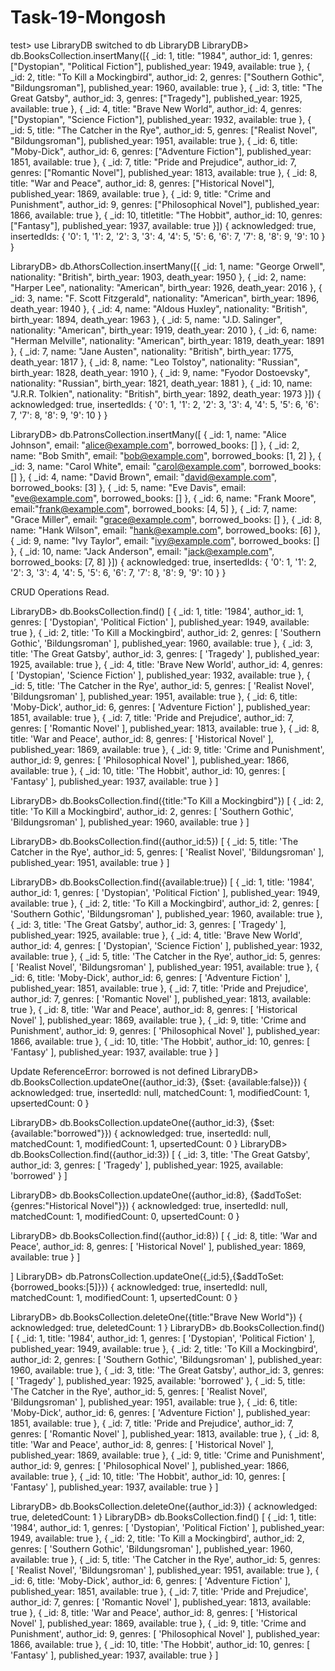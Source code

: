 # Task-19-Mongosh
test> use LibraryDB
switched to db LibraryDB
LibraryDB> db.BooksCollection.insertMany([{ _id: 1, title: "1984", author_id: 1, genres: ["Dystopian", "Political Fiction"], published_year: 1949, available: true }, { _id: 2, title: "To Kill a Mockingbird", author_id: 2, genres: ["Southern Gothic", "Bildungsroman"], published_year: 1960, available: true }, { _id: 3, title: "The Great Gatsby", author_id: 3, genres: ["Tragedy"], published_year: 1925, available: true }, { _id: 4, title: "Brave New World", author_id: 4, genres: ["Dystopian", "Science Fiction"], published_year: 1932, available: true }, { _id: 5, title: "The Catcher in the Rye", author_id: 5, genres: ["Realist Novel", "Bildungsroman"], published_year: 1951, available: true }, { _id: 6, title: "Moby-Dick", author_id: 6, genres: ["Adventure Fiction"], published_year: 1851, available: true }, { _id: 7, title: "Pride and Prejudice", author_id: 7, genres: ["Romantic Novel"], published_year: 1813, available: true }, { _id: 8, title: "War and Peace", author_id: 8, genres: ["Historical Novel"], published_year: 1869, available: true }, { _id: 9, title: "Crime and Punishment", author_id: 9, genres: ["Philosophical Novel"], published_year: 1866, available: true }, { _id: 10, titletitle: "The Hobbit", author_id: 10, genres: ["Fantasy"], published_year: 1937, available: true }])
{
  acknowledged: true,
  insertedIds: {
    '0': 1,
    '1': 2,
    '2': 3,
    '3': 4,
    '4': 5,
    '5': 6,
    '6': 7,
    '7': 8,
    '8': 9,
    '9': 10
  }
}


LibraryDB> db.AthorsCollection.insertMany([{ _id: 1, name: "George Orwell", nationality: "British", birth_year: 1903, death_year: 1950 }, { _id: 2, name: "Harper Lee", nationality: "American", birth_year: 1926, death_year: 2016 }, { _id: 3, name: "F. Scott Fitzgerald", nationality: "American", birth_year: 1896, death_year: 1940 }, { _id: 4, name: "Aldous Huxley", nationality: "British", birth_year: 1894, death_year: 1963 }, { _id: 5, name: "J.D. Salinger", nationality: "American", birth_year: 1919, death_year: 2010 }, { _id: 6, name: "Herman Melville", nationality: "American", birth_year: 1819, death_year: 1891 }, { _id: 7, name: "Jane Austen", nationality: "British", birth_year: 1775, death_year: 1817 }, { _id: 8, name: "Leo Tolstoy", nationality: "Russian", birth_year: 1828, death_year: 1910 }, { _id: 9, name: "Fyodor Dostoevsky", nationality: "Russian", birth_year: 1821, death_year: 1881 }, { _id: 10, name: "J.R.R. Tolkien", nationality: "British", birth_year: 1892, death_year: 1973 }])
{
  acknowledged: true,
  insertedIds: {
    '0': 1,
    '1': 2,
    '2': 3,
    '3': 4,
    '4': 5,
    '5': 6,
    '6': 7,
    '7': 8,
    '8': 9,
    '9': 10
  }
}

LibraryDB> db.PatronsCollection.insertMany([ { _id: 1, name: "Alice Johnson", email: "alice@example.com", borrowed_books: [] }, { _id: 2, name: "Bob Smith", email: "bob@example.com", borrowed_books: [1, 2] }, { _id: 3, name: "Carol White", email: "carol@example.com", borrowed_books: [] }, { _id: 4, name: "David Brown", email: "david@example.com", borrowed_books: [3] }, { _id: 5, name: "Eve Davis", email: "eve@example.com", borrowed_books: [] }, { _id: 6, name: "Frank Moore", email:"frank@example.com", borrowed_books: [4, 5] }, { _id: 7, name: "Grace Miller", email: "grace@example.com", borrowed_books: [] }, { _id: 8, name: "Hank Wilson", email: "hank@example.com", borrowed_books: [6] }, { _id: 9, name: "Ivy Taylor", email: "ivy@example.com", borrowed_books: [] }, { _id:
 10, name: "Jack Anderson", email: "jack@example.com", borrowed_books: [7, 8] }])
{
  acknowledged: true,
  insertedIds: {
    '0': 1,
    '1': 2,
    '2': 3,
    '3': 4,
    '4': 5,
    '5': 6,
    '6': 7,
    '7': 8,
    '8': 9,
    '9': 10
  }
}

CRUD Operations
Read.

LibraryDB> db.BooksCollection.find()
[
  {
    _id: 1,
    title: '1984',
    author_id: 1,
    genres: [ 'Dystopian', 'Political Fiction' ],
    published_year: 1949,
    available: true
  },
  {
    _id: 2,
    title: 'To Kill a Mockingbird',
    author_id: 2,
    genres: [ 'Southern Gothic', 'Bildungsroman' ],
    published_year: 1960,
    available: true
  },
  {
    _id: 3,
    title: 'The Great Gatsby',
    author_id: 3,
    genres: [ 'Tragedy' ],
    published_year: 1925,
    available: true
  },
  {
    _id: 4,
    title: 'Brave New World',
    author_id: 4,
    genres: [ 'Dystopian', 'Science Fiction' ],
    published_year: 1932,
    available: true
  },
  {
    _id: 5,
    title: 'The Catcher in the Rye',
    author_id: 5,
    genres: [ 'Realist Novel', 'Bildungsroman' ],
    published_year: 1951,
    available: true
  },
  {
    _id: 6,
    title: 'Moby-Dick',
    author_id: 6,
    genres: [ 'Adventure Fiction' ],
    published_year: 1851,
    available: true
  },
  {
    _id: 7,
    title: 'Pride and Prejudice',
    author_id: 7,
    genres: [ 'Romantic Novel' ],
    published_year: 1813,
    available: true
  },
  {
    _id: 8,
    title: 'War and Peace',
    author_id: 8,
    genres: [ 'Historical Novel' ],
    published_year: 1869,
    available: true
  },
  {
    _id: 9,
    title: 'Crime and Punishment',
    author_id: 9,
    genres: [ 'Philosophical Novel' ],
    published_year: 1866,
    available: true
  },
  {
    _id: 10,
    title: 'The Hobbit',
    author_id: 10,
    genres: [ 'Fantasy' ],
    published_year: 1937,
    available: true
  }
]

LibraryDB> db.BooksCollection.find({title:"To Kill a Mockingbird"})
[
  {
    _id: 2,
    title: 'To Kill a Mockingbird',
    author_id: 2,
    genres: [ 'Southern Gothic', 'Bildungsroman' ],
    published_year: 1960,
    available: true
  }
]

LibraryDB> db.BooksCollection.find({author_id:5})
[
  {
    _id: 5,
    title: 'The Catcher in the Rye',
    author_id: 5,
    genres: [ 'Realist Novel', 'Bildungsroman' ],
    published_year: 1951,
    available: true
  }
]

LibraryDB> db.BooksCollection.find({available:true})
[
  {
    _id: 1,
    title: '1984',
    author_id: 1,
    genres: [ 'Dystopian', 'Political Fiction' ],
    published_year: 1949,
    available: true
  },
  {
    _id: 2,
    title: 'To Kill a Mockingbird',
    author_id: 2,
    genres: [ 'Southern Gothic', 'Bildungsroman' ],
    published_year: 1960,
    available: true
  },
  {
    _id: 3,
    title: 'The Great Gatsby',
    author_id: 3,
    genres: [ 'Tragedy' ],
    published_year: 1925,
    available: true
  },
  {
    _id: 4,
    title: 'Brave New World',
    author_id: 4,
    genres: [ 'Dystopian', 'Science Fiction' ],
    published_year: 1932,
    available: true
  },
  {
    _id: 5,
    title: 'The Catcher in the Rye',
    author_id: 5,
    genres: [ 'Realist Novel', 'Bildungsroman' ],
    published_year: 1951,
    available: true
  },
  {
    _id: 6,
    title: 'Moby-Dick',
    author_id: 6,
    genres: [ 'Adventure Fiction' ],
    published_year: 1851,
    available: true
  },
  {
    _id: 7,
    title: 'Pride and Prejudice',
    author_id: 7,
    genres: [ 'Romantic Novel' ],
    published_year: 1813,
    available: true
  },
  {
    _id: 8,
    title: 'War and Peace',
    author_id: 8,
    genres: [ 'Historical Novel' ],
    published_year: 1869,
    available: true
  },
  {
    _id: 9,
    title: 'Crime and Punishment',
    author_id: 9,
    genres: [ 'Philosophical Novel' ],
    published_year: 1866,
    available: true
  },
  {
    _id: 10,
    title: 'The Hobbit',
    author_id: 10,
    genres: [ 'Fantasy' ],
    published_year: 1937,
    available: true
  }
]


Update
ReferenceError: borrowed is not defined
LibraryDB> db.BooksCollection.updateOne({author_id:3}, {$set: {available:false}})
{
  acknowledged: true,
  insertedId: null,
  matchedCount: 1,
  modifiedCount: 1,
  upsertedCount: 0
}


LibraryDB> db.BooksCollection.updateOne({author_id:3}, {$set: {available:"borrowed"}})
{
  acknowledged: true,
  insertedId: null,
  matchedCount: 1,
  modifiedCount: 1,
  upsertedCount: 0
}
LibraryDB> db.BooksCollection.find({author_id:3})
[
  {
    _id: 3,
    title: 'The Great Gatsby',
    author_id: 3,
    genres: [ 'Tragedy' ],
    published_year: 1925,
    available: 'borrowed'
  }
]

LibraryDB> db.BooksCollection.updateOne({author_id:8}, {$addToSet: {genres:"Historical Novel"}})
{
  acknowledged: true,
  insertedId: null,
  matchedCount: 1,
  modifiedCount: 0,
  upsertedCount: 0
}

LibraryDB>  db.BooksCollection.find({author_id:8})
[
  {
    _id: 8,
    title: 'War and Peace',
    author_id: 8,
    genres: [ 'Historical Novel' ],
    published_year: 1869,
    available: true
  }
]

]
LibraryDB> db.PatronsCollection.updateOne({_id:5},{$addToSet: {borrowed_books:[5]}})
{
  acknowledged: true,
  insertedId: null,
  matchedCount: 1,
  modifiedCount: 1,
  upsertedCount: 0
}

LibraryDB> db.BooksCollection.deleteOne({title:"Brave New World"})
{ acknowledged: true, deletedCount: 1 }
LibraryDB> db.BooksCollection.find()
[
  {
    _id: 1,
    title: '1984',
    author_id: 1,
    genres: [ 'Dystopian', 'Political Fiction' ],
    published_year: 1949,
    available: true
  },
  {
    _id: 2,
    title: 'To Kill a Mockingbird',
    author_id: 2,
    genres: [ 'Southern Gothic', 'Bildungsroman' ],
    published_year: 1960,
    available: true
  },
  {
    _id: 3,
    title: 'The Great Gatsby',
    author_id: 3,
    genres: [ 'Tragedy' ],
    published_year: 1925,
    available: 'borrowed'
  },
  {
    _id: 5,
    title: 'The Catcher in the Rye',
    author_id: 5,
    genres: [ 'Realist Novel', 'Bildungsroman' ],
    published_year: 1951,
    available: true
  },
  {
    _id: 6,
    title: 'Moby-Dick',
    author_id: 6,
    genres: [ 'Adventure Fiction' ],
    published_year: 1851,
    available: true
  },
  {
    _id: 7,
    title: 'Pride and Prejudice',
    author_id: 7,
    genres: [ 'Romantic Novel' ],
    published_year: 1813,
    available: true
  },
  {
    _id: 8,
    title: 'War and Peace',
    author_id: 8,
    genres: [ 'Historical Novel' ],
    published_year: 1869,
    available: true
  },
  {
    _id: 9,
    title: 'Crime and Punishment',
    author_id: 9,
    genres: [ 'Philosophical Novel' ],
    published_year: 1866,
    available: true
  },
  {
    _id: 10,
    title: 'The Hobbit',
    author_id: 10,
    genres: [ 'Fantasy' ],
    published_year: 1937,
    available: true
  }
]

LibraryDB> db.BooksCollection.deleteOne({author_id:3})
{ acknowledged: true, deletedCount: 1 }
LibraryDB> db.BooksCollection.find()
[
  {
    _id: 1,
    title: '1984',
    author_id: 1,
    genres: [ 'Dystopian', 'Political Fiction' ],
    published_year: 1949,
    available: true
  },
  {
    _id: 2,
    title: 'To Kill a Mockingbird',
    author_id: 2,
    genres: [ 'Southern Gothic', 'Bildungsroman' ],
    published_year: 1960,
    available: true
  },
  {
    _id: 5,
    title: 'The Catcher in the Rye',
    author_id: 5,
    genres: [ 'Realist Novel', 'Bildungsroman' ],
    published_year: 1951,
    available: true
  },
  {
    _id: 6,
    title: 'Moby-Dick',
    author_id: 6,
    genres: [ 'Adventure Fiction' ],
    published_year: 1851,
    available: true
  },
  {
    _id: 7,
    title: 'Pride and Prejudice',
    author_id: 7,
    genres: [ 'Romantic Novel' ],
    published_year: 1813,
    available: true
  },
  {
    _id: 8,
    title: 'War and Peace',
    author_id: 8,
    genres: [ 'Historical Novel' ],
    published_year: 1869,
    available: true
  },
  {
    _id: 9,
    title: 'Crime and Punishment',
    author_id: 9,
    genres: [ 'Philosophical Novel' ],
    published_year: 1866,
    available: true
  },
  {
    _id: 10,
    title: 'The Hobbit',
    author_id: 10,
    genres: [ 'Fantasy' ],
    published_year: 1937,
    available: true
  }
]
